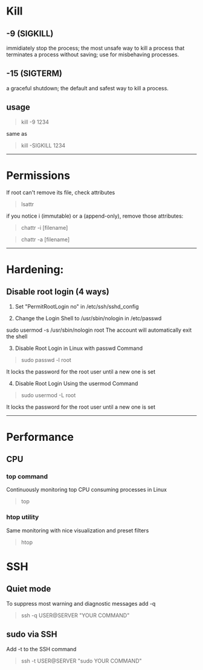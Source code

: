 # Kill

## -9 (SIGKILL)

immidiately stop the process; the most unsafe way to kill a process that terminates a process without saving; use for misbehaving processes.

## -15 (SIGTERM)

a graceful shutdown; the default and safest way to kill a process.

## usage

> kill -9 1234

same as

> kill -SIGKILL 1234

---

# Permissions

If root can't remove its file, check attributes

> lsattr

if you notice i (immutable) or a (append-only), remove those attributes:

> chattr -i [filename]

> chattr -a [filename]

---

# Hardening:

## Disable root login (4 ways)

1. Set "PermitRootLogin no" in /etc/ssh/sshd_config

2. Change the Login Shell to /usr/sbin/nologin in /etc/passwd

sudo usermod -s /usr/sbin/nologin root
The account will automatically exit the shell

3. Disable Root Login in Linux with passwd Command

> sudo passwd -l root

It locks the password for the root user until a new one is set

4. Disable Root Login Using the usermod Command

> sudo usermod -L root

It locks the password for the root user until a new one is set

---

# Performance

## CPU

### top command

Continuously monitoring top CPU consuming processes in Linux

> top

### htop utility

Same monitoring with nice visualization and preset filters

> htop

# SSH

## Quiet mode

To suppress most warning and diagnostic messages add -q

> ssh -q USER@SERVER "YOUR COMMAND"

## sudo via SSH

Add -t to the SSH command

> ssh -t USER@SERVER "sudo YOUR COMMAND"
